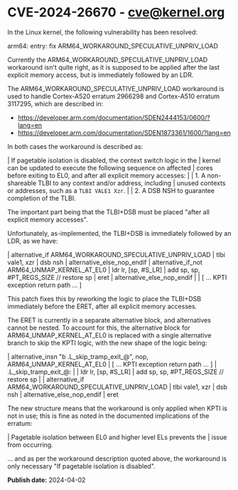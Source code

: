 # CVE-2024-26670 - cve@kernel.org

In the Linux kernel, the following vulnerability has been resolved:

arm64: entry: fix ARM64_WORKAROUND_SPECULATIVE_UNPRIV_LOAD

Currently the ARM64_WORKAROUND_SPECULATIVE_UNPRIV_LOAD workaround isn't
quite right, as it is supposed to be applied after the last explicit
memory access, but is immediately followed by an LDR.

The ARM64_WORKAROUND_SPECULATIVE_UNPRIV_LOAD workaround is used to
handle Cortex-A520 erratum 2966298 and Cortex-A510 erratum 3117295,
which are described in:

* https://developer.arm.com/documentation/SDEN2444153/0600/?lang=en
* https://developer.arm.com/documentation/SDEN1873361/1600/?lang=en

In both cases the workaround is described as:

| If pagetable isolation is disabled, the context switch logic in the
| kernel can be updated to execute the following sequence on affected
| cores before exiting to EL0, and after all explicit memory accesses:
|
| 1. A non-shareable TLBI to any context and/or address, including
|    unused contexts or addresses, such as a `TLBI VALE1 Xzr`.
|
| 2. A DSB NSH to guarantee completion of the TLBI.

The important part being that the TLBI+DSB must be placed "after all
explicit memory accesses".

Unfortunately, as-implemented, the TLBI+DSB is immediately followed by
an LDR, as we have:

| alternative_if ARM64_WORKAROUND_SPECULATIVE_UNPRIV_LOAD
| 	tlbi	vale1, xzr
| 	dsb	nsh
| alternative_else_nop_endif
| alternative_if_not ARM64_UNMAP_KERNEL_AT_EL0
| 	ldr	lr, [sp, #S_LR]
| 	add	sp, sp, #PT_REGS_SIZE		// restore sp
| 	eret
| alternative_else_nop_endif
|
| [ ... KPTI exception return path ... ]

This patch fixes this by reworking the logic to place the TLBI+DSB
immediately before the ERET, after all explicit memory accesses.

The ERET is currently in a separate alternative block, and alternatives
cannot be nested. To account for this, the alternative block for
ARM64_UNMAP_KERNEL_AT_EL0 is replaced with a single alternative branch
to skip the KPTI logic, with the new shape of the logic being:

| alternative_insn "b .L_skip_tramp_exit_\@", nop, ARM64_UNMAP_KERNEL_AT_EL0
| 	[ ... KPTI exception return path ... ]
| .L_skip_tramp_exit_\@:
|
| 	ldr	lr, [sp, #S_LR]
| 	add	sp, sp, #PT_REGS_SIZE		// restore sp
|
| alternative_if ARM64_WORKAROUND_SPECULATIVE_UNPRIV_LOAD
| 	tlbi	vale1, xzr
| 	dsb	nsh
| alternative_else_nop_endif
| 	eret

The new structure means that the workaround is only applied when KPTI is
not in use; this is fine as noted in the documented implications of the
erratum:

| Pagetable isolation between EL0 and higher level ELs prevents the
| issue from occurring.

... and as per the workaround description quoted above, the workaround
is only necessary "If pagetable isolation is disabled".

**Publish date:** 2024-04-02
